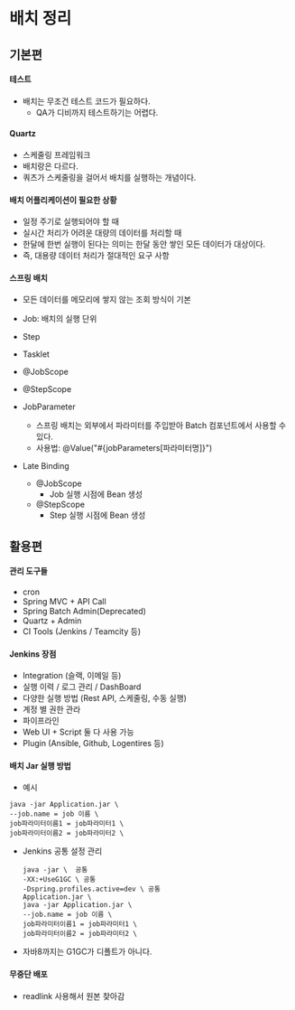 # 배치 정리
## 기본편
#### 테스트
- 배치는 무조건 테스트 코드가 필요하다.
    - QA가 디비까지 테스트하기는 어렵다.


#### Quartz
- 스케줄링 프레임워크
- 배치랑은 다르다.
- 쿼츠가 스케줄링을 걸어서 배치를 실행하는 개념이다.

#### 배치 어플리케이션이 필요한 상황
- 일정 주기로 실행되어야 할 때
- 실시간 처리가 어려운 대량의 데이터를 처리할 때
- 한달에 한번 실행이 된다는 의미는 한달 동안 쌓인 모든 데이터가 대상이다.
- 즉, 대용량 데이터 처리가 절대적인 요구 사항


#### 스프링 배치
- 모든 데이터를 메모리에 쌓지 않는 조회 방식이 기본
- Job: 배치의 실행 단위
- Step
- Tasklet
- @JobScope
- @StepScope
- JobParameter
    - 스프링 배치는 외부에서 파라미터를 주입받아 Batch 컴포넌트에서 사용할 수 있다.
    - 사용법: @Value("#{jobParameters[파라미터명]}")

- Late Binding
    - @JobScope
        - Job 실행 시점에 Bean 생성
    - @StepScope
        - Step 실행 시점에 Bean 생성


## 활용편
#### 관리 도구들
- cron
- Spring MVC + API Call
- Spring Batch Admin(Deprecated)
- Quartz + Admin
- CI Tools (Jenkins / Teamcity 등)

#### Jenkins 장점
- Integration (슬랙, 이메일 등)
- 실행 이력 / 로그 관리 / DashBoard
- 다양한 실행 방법 (Rest API, 스케줄링, 수동 실행)
- 계정 별 권한 관라
- 파이프라인
- Web UI + Script 둘 다 사용 가능
- Plugin (Ansible, Github, Logentires 등)


#### 배치 Jar 실행 방법
- 예시
```
java -jar Application.jar \
--job.name = job 이름 \
job파라미터이름1 = job파라미터1 \ 
job파라미터이름2 = job파라미터2 \

```

- Jenkins 공통 설정 관리
  ```
  java -jar \  공통
  -XX:+UseG1GC \ 공통
  -Dspring.profiles.active=dev \ 공통
  Application.jar \
  java -jar Application.jar \
  --job.name = job 이름 \
  job파라미터이름1 = job파라미터1 \ 
  job파라미터이름2 = job파라미터2 \

  ```


- 자바8까지는 G1GC가 디폴트가 아니다.


#### 무중단 배포
- readlink 사용해서 원본 찾아감





